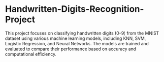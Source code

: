 # Handwritten-Digits-Recognition-Project
This project focuses on classifying handwritten digits (0–9) from the MNIST dataset using various machine learning models, including KNN, SVM, Logistic Regression, and Neural Networks. The models are trained and evaluated to compare their performance based on accuracy and computational efficiency.
